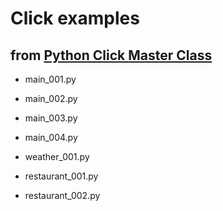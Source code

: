 # Click examples 

## from [Python Click Master Class](https://www.youtube.com/watch?v=DO-QWK-o0jU)

* main_001.py
* main_002.py
* main_003.py
* main_004.py

* weather_001.py

* restaurant_001.py
* restaurant_002.py



